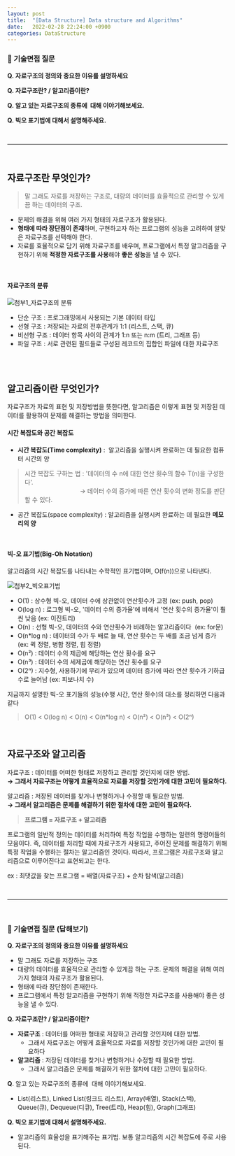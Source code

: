 ```yaml
---
layout: post
title:  "[Data Structure] Data structure and Algorithms"
date:   2022-02-28 22:24:00 +0900
categories: DataStructure
---
```


### **📌 기술면접 질문**

**Q. 자료구조의 정의와 중요한 이유를 설명하세요**

**Q. 자료구조란? / 알고리즘이란?**

**Q. 알고 있는 자료구조의 종류에  대해 이야기해보세요.**

**Q. 빅오 표기법에 대해서 설명해주세요.**

<br/>

---

<br/>

## **자료구조란 무엇인가?**

> 말 그래도 자료를 저장하는 구조로, 대량의 데이터를 효율적으로 관리할 수 있게끔 하는 데이터의 구조.

-   문제의 해결을 위해 여러 가지 형태의 자료구조가 활용된다.
-   **형태에 따라 장단점이 존재**하며, 구현하고자 하는 프로그램의 성능을 고려하여 알맞은 자료구조를 선택해야 한다.
-   자료를 효율적으로 담기 위해 자료구조를 배우며, 프로그램에서 특정 알고리즘을 구현하기 위해 **적정한 자료구조를 사용**해야 **좋은 성능**을 낼 수 있다.

<br/>

#### **자료구조의 분류**

![첨부1_자료구조의 분류](https://user-images.githubusercontent.com/100582309/157254136-499a77cb-48bd-4e51-9fd4-db8059054bf8.png)

-   단순 구조 : 프로그래밍에서 사용되는 기본 데이터 타입
-   선형 구조 : 저장되는 자료의 전후관계가 1:1 (리스트, 스택, 큐)
-   비선형 구조 : 데이터 항목 사이의 관계가 1:n 또는 n:m (트리, 그래프 등)
-   파일 구조 : 서로 관련된 필드들로 구성된 레코드의 집합인 파일에 대한 자료구조

<br/><br/>

## **알고리즘이란 무엇인가?**

자료구조가 자료의 표현 및 저장방법을 뜻한다면, 알고리즘은 이렇게 표현 및 저장된 데이터를 활용하여 문제를 해결하는 방법을 의미한다.

#### **시간 복잡도와 공간 복잡도**

-   **시간 복잡도(Time complexity)** :  알고리즘을 실행시켜 완료하는 데 필요한 컴퓨터 시간의 양

> 시간 복잡도 구하는 법 : '데이터의 수 n에 대한 연산 횟수의 함수 T(n)을 구성한다’.   
>                                 → 데이터 수의 증가에 따른 연산 횟수의 변화 정도를 판단할 수 있다.

-   공간 복잡도(space complexity) : 알고리즘을 실행시켜 완료하는 데 필요한 **메모리의 양**

<br/>

#### **빅-오 표기법(Big-Oh Notation)**

알고리즘의 시간 복잡도를 나타내는 수학적인 표기법이며, O(f(n))으로 나타낸다.

![첨부2_빅오표기법](https://user-images.githubusercontent.com/100582309/157254681-a6b4ef54-b4ad-44d9-bfbc-7716fd1876c0.jpg)

-   O(1) : 상수형 빅-오, 데이터 수에 상관없이 연산횟수가 고정 (ex: push, pop)
-   O(log n) : 로그형 빅-오, '데이터 수의 증가율'에 비해서 '연산 횟수의 증가율'이 훨씬 낮음 (ex: 이진트리)
-   O(n) : 선형 빅-오, 데이터의 수와 연산횟수가 비례하는 알고리즘이다  (ex: for문)
-   O(n\*log n) : 데이터의 수가 두 배로 늘 때, 연산 횟수는 두 배를 조금 넘게 증가  (ex: 퀵 정렬, 병합 정렬, 힙 정렬)
-   O(n²) : 데이터 수의 제곱에 해당하는 연산 횟수를 요구
-   O(n³) : 데이터 수의 세제곱에 해당하는 연산 횟수를 요구
-   O(2ⁿ) : 지수형, 사용하기에 무리가 있으며 데이터 증가에 따라 연산 횟수가 기하급수로 늘어남 (ex: 피보나치 수)

지금까지 설명한 빅-오 표기들의 성능(수행 시간, 연산 횟수)의 대소를 정리하면 다음과 같다

> O(1) < O(log n) < O(n) < O(n\*log n) < O(n²) < O(n³) < O(2ⁿ)

<br/>

## **자료구조와 알고리즘**

자료구조 : 데이터를 어떠한 형태로 저장하고 관리할 것인지에 대한 방법.  
**→ 그래서 자료구조는 어떻게 효율적으로 자료를 저장할 것인가에 대한 고민이 필요하다.**

알고리즘 : 저장된 데이터를 찾거나 변형하거나 수정할 때 필요한 방법.  
****→** 그래서 알고리즘은 문제를 해결하기 위한 절차에 대한 고민이 필요하다.**

> **프로그램 = 자료구조 + 알고리즘**

프로그램의 일반적 정의는 데이터를 처리하여 특정 작업을 수행하는 일련의 명령어들의 모음이다. 즉, 데이터를 처리할 때에 자료구조가 사용되고, 주어진 문제를 해결하기 위해 특정 작업을 수행하는 절차는 알고리즘인 것이다. 따라서, 프로그램은 자료구조와 알고리즘으로 이루어진다고 표현되고는 한다.

ex : 최댓값을 찾는 프로그램 = 배열(자료구조) + 순차 탐색(알고리즘)

<br/>

---

<br/>

### **📌 기술면접 질문 (답해보기)**

**Q. 자료구조의 정의와 중요한 이유를 설명하세요**

-   말 그래도 자료를 저장하는 구조
-   대량의 데이터를 효율적으로 관리할 수 있게끔 하는 구조. 문제의 해결을 위해 여러 가지 형태의 자료구조가 활용된다.
-   형태에 따라 장단점이 존재한다.
-   프로그램에서 특정 알고리즘을 구현하기 위해 적정한 자료구조를 사용해야 좋은 성능을 낼 수 있다.

**Q. 자료구조란? / 알고리즘이란?**

-   **자료구조** : 데이터를 어떠한 형태로 저장하고 관리할 것인지에 대한 방법.
    -   그래서 자료구조는 어떻게 효율적으로 자료를 저장할 것인가에 대한 고민이 필요하다
-   **알고리즘** : 저장된 데이터를 찾거나 변형하거나 수정할 때 필요한 방법.
    -   그래서 알고리즘은 문제를 해결하기 위한 절차에 대한 고민이 필요하다.

**Q**. 알고 있는 자료구조의 종류에  대해 이야기해보세요.

-   List(리스트), Linked List(링크드 리스트), Array(배열), Stack(스택), Queue(큐), Dequeue(디큐), Tree(트리), Heap(힙), Graph(그래프)

**Q. 빅오 표기법에 대해서 설명해주세요.**

-   알고리즘의 효율성을 표기해주는 표기법. 보통 알고리즘의 시간 복잡도에 주로 사용된다.